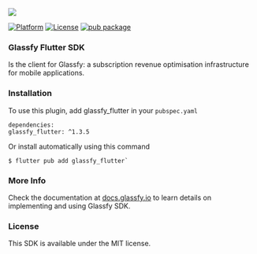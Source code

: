 <img src="https://media.glassfy.io/banner_purple.png" />

[![Platform](https://img.shields.io/cocoapods/p/Glassfy.svg?style=flat)](https://glassfy.io)
[![License](https://img.shields.io/cocoapods/l/Glassfy.svg?style=flat)](https://glassfy.io)
[![pub package](https://img.shields.io/pub/v/glassfy_flutter)](https://pub.dev/packages/glassfy_flutter)

### Glassfy Flutter SDK

Is the client for Glassfy: a subscription revenue optimisation infrastructure for mobile applications.

### Installation

To use this plugin, add glassfy_flutter in your `pubspec.yaml`

```
dependencies:
glassfy_flutter: ^1.3.5
```

Or install automatically using this command

```
$ flutter pub add glassfy_flutter`
```

### More Info

Check the documentation at [docs.glassfy.io](https://docs.glassfy.io/get-started/quick-start) to learn details on implementing and using Glassfy SDK.

### License

This SDK is available under the MIT license.
